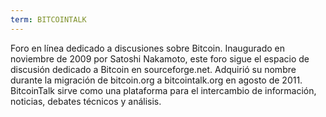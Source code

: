 ```yaml
---
term: BITCOINTALK
---
```


Foro en línea dedicado a discusiones sobre Bitcoin. Inaugurado en noviembre de 2009 por Satoshi Nakamoto, este foro sigue el espacio de discusión dedicado a Bitcoin en sourceforge.net. Adquirió su nombre durante la migración de bitcoin.org a bitcointalk.org en agosto de 2011. BitcoinTalk sirve como una plataforma para el intercambio de información, noticias, debates técnicos y análisis.